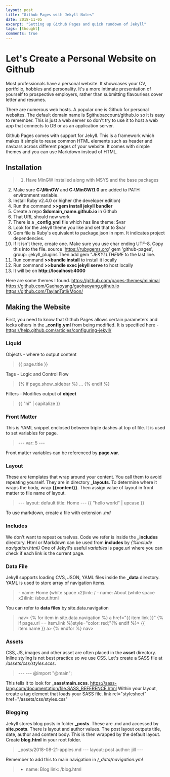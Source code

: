 ```yaml
---
layout: post
title: "Github Pages with Jekyll Notes"
date: 2018-11-05
excerpt: "Setting up Github Pages and quick rundown of Jekyll"
tags: [thought]
comments: true
---
```

# Let's Create a Personal Website on Github
Most professionals have a personal website. It showcases your CV, portfolio, hobbies and personality. It's a more intimate presentation of yourself to prospective employers, rather than submitting flavourless cover letter and resumes. 

There are numerous web hosts. A popular one is Github for personal websites. The default domain name is $githubaccount/github.io so it is easy to remember. This is just a web server so don't try to use it to host a web app that connects to DB or as an application server. 

Github Pages comes with support for Jekyll. This is a framework which makes it simple to reuse common HTML elements such as header and navbars across different pages of your website.
It comes with simple themes and you can use Markdown instead of HTML.

## Installation
>1. Have MinGW installed along with MSYS and the base packages
2. Make sure **C:\MinGW** and **C:\MinGW\1.0** are added to PATH environment variable. 
3. Install Ruby v2.4.0 or higher (the developer edition)
4. Run the command **>>gem install jekyll bundler**
5. Create a repo **$domain_name.github.io** in Github
6. That URL should now work
7. There is a **\_config.yml** file which has line theme: $var
8. Look for the Jekyll theme you like and set that to $var
9. Gem file is Ruby's equivalent to package.json in npm. It indicates project dependencies.
10. If it isn't there, create one. Make sure you use char ending UTF-8. Copy this into the file.
source 'https://rubygems.org'
gem 'github-pages', group: :jekyll_plugins
Then add gem "$JEKYLL THEME$ to the last line.
11. Run command **>>bundle install** to install it locally
12. Run command **>>bundle exec jekyll serve** to host locally
13. It will be on **http://localhost:4000**

Here are some themes I found.
https://github.com/pages-themes/minimal
https://github.com/Gaohaoyang/gaohaoyang.github.io
https://github.com/TaylanTatli/Moon/

## Making the Website
First, you need to know that Github Pages allows certain parameters and locks others in the **\_config.yml** from being modified. It is specified here - https://help.github.com/articles/configuring-jekyll/

### Liquid
Objects - where to output content
>{{ page.title }}

Tags - Logic and Control Flow
>{% if page.show_sidebar %}
>...
>{% endif %}

Filters - Modifies output of **object**
>{{ "hi" | capitalize }}

### Front Matter
This is YAML snippet enclosed between triple dashes at top of file.
It is used to set variables for page.
>\-\-\-
>var: 5 
>-\-\-

Front matter variables can be referenced by **page.var**.

### Layout
These are templates that wrap around your content. You call them to avoid repeating yourself.
They are in directory **\_layouts**. To determine where it wraps the body, 
wrap **{{content}}**. Then assign value of layout in front matter to file name of layout.
>\-\-\-
>layout: default
>title: Home
>-\-\-
>{{ "hello world" | upcase }}

To use markdown, create a file with extension *.md*

### Includes
We don't want to repeat ourselves. Code we refer is inside the **\_includes** directory.
Html or Markdown can be used from **includes** by *{%include navigation.html}*
One of Jekyll's useful *variables* is page.url where you can check if each link is the current page.

### Data File
Jekyll supports loading CVS, JSON, YAML files inside the **\_data** directory.
YAML is used to store array of navigation items.
>\- name: Home
>(white space  x2)link: /
>\- name: About
>(white space  x2)link: /about.html

You can refer to **data files** by site.data.navigation

>nav>
  {% for item in site.data.navigation %}
    a href="{{ item.link }}" {% if page.url == item.link %}style="color: red;"{% endif %}>
      {{ item.name }}
    a>
  {% endfor %}
>nav>

### Assets
CSS, JS, images and other asset are often placed in the **asset** directory. 
Inline styling is not best practice so we use CSS. 
Let's create a SASS file at */assets/css/styles.scss*.
>\-\-\-
>\-\-\-
>@import "@main";

This tells it to look for **\_sass\main.scss**.
https://sass-lang.com/documentation/file.SASS_REFERENCE.html
Within your layout, create a tag element that loads your SASS file.
link rel="stylesheet" href="/assets/css/styles.css"

### Blogging
Jekyll stores blog posts in folder **\_posts**. These are .md and accessed by **site.posts**.
There is layout and author values.  The post layout outputs title, date, author and content body.
This is then wrapped by the default layout. Create **blog.html** in your root folder.

>_posts/2018-08-21-apples.md
>\-\-\-
>layout: post
>author: jill
>\-\-\-

Remember to add this to main navigation in */_data/navigation.yml*
>- name: Blog
>  link: /blog.html